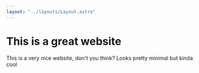 ```yaml
---
layout: "../layouts/Layout.astro"
---
```


# This is a great website

This is a very nice website, don't you think? Looks pretty minimal but kinda cool
